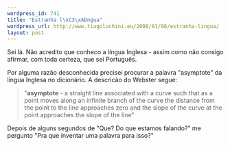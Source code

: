 ```yaml
--- 
wordpress_id: 741
title: "Estranha l\xC3\xADngua"
wordpress_url: http://www.tiagoluchini.eu/2008/01/08/estranha-lingua/
layout: post
---
```

Sei lá. Não acredito que conheco a língua Inglesa - assim como não consigo afirmar, com toda certeza, que sei Português.

Por alguma razão desconhecida precisei procurar a palavra "asymptote" da lingua Inglesa no dicionário. A descricão do Webster segue:
<blockquote>"<strong>asymptote</strong> - <span class="sense_content">a straight line associated with a curve such that as a point moves along an infinite branch of the curve the distance from the point to the line approaches zero and the slope of the curve at the point approaches the slope of the line"</span></blockquote>
Depois de alguns segundos de "Que? Do que estamos falando?" me pergunto "Pra que inventar uma palavra para isso?"
